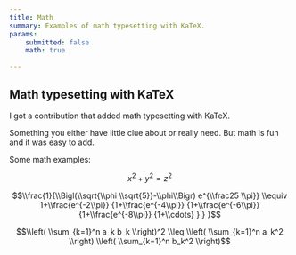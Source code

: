 ```yaml
---
title: Math
summary: Examples of math typesetting with KaTeX.
params:
    submitted: false
    math: true

---
```


## Math typesetting with KaTeX

I got a contribution that added math typesetting with KaTeX.

Something you either have little clue about or really need. But math is fun and it was easy to add.

Some math examples:

$$x^2 + y^2 = z^2$$

$$\\frac{1}{\\Bigl(\\sqrt{\\phi \\sqrt{5}}-\\phi\\Bigr) e^{\\frac25 \\pi}} \\equiv 1+\\frac{e^{-2\\pi}} {1+\\frac{e^{-4\\pi}} {1+\\frac{e^{-6\\pi}} {1+\\frac{e^{-8\\pi}} {1+\\cdots} } } }$$


$$\\left( \\sum_{k=1}^n a_k b_k \\right)^2 \\leq \\left( \\sum_{k=1}^n a_k^2 \\right) \\left( \\sum_{k=1}^n b_k^2 \\right)$$
